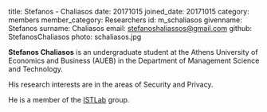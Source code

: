 title: Stefanos - Chaliasos
date: 20171015
joined_date: 20171015
category: members
member_category: Researchers
id: m_schaliasos
givenname: Stefanos
surname: Chaliasos
email: stefanoshaliassos@gmail.com
github: StefanosChaliasos
photo: schaliasos.jpg

**Stefanos Chaliasos** is an undergraduate student at the Athens University of Economics and Business (AUEB) in the Department of Management Science and Technology.

His research interests are in the areas of Security and Privacy.

He is a member of the [ISTLab](http://istlab.dmst.aueb.gr/) group.
